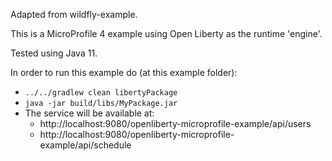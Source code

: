 Adapted from wildfly-example.

This is a MicroProfile 4 example using Open Liberty as the runtime 'engine'.

Tested using Java 11.

In order to run this example do (at this example folder):
* ```../../gradlew clean libertyPackage```
* ```java -jar build/libs/MyPackage.jar```
* The service will be available at:
  - http://localhost:9080/openliberty-microprofile-example/api/users
  - http://localhost:9080/openliberty-microprofile-example/api/schedule
